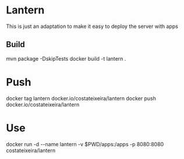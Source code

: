 # Lantern

This is just an adaptation to make it easy to deploy the server with apps


## Build
mvn package -DskipTests
docker build -t lantern .

# Push
docker tag lantern docker.io/costateixeira/lantern
docker push docker.io/costateixeira/lantern

# Use
docker run -d --name lantern -v $PWD/apps:/apps -p 8080:8080 costateixeira/lantern
